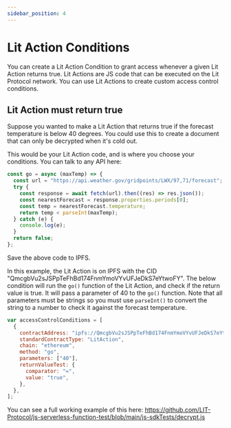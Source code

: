 ```yaml
---
sidebar_position: 4
---
```


# Lit Action Conditions

You can create a Lit Action Condition to grant access whenever a given Lit Action returns true. Lit Actions are JS code that can be executed on the Lit Protocol network. You can use Lit Actions to create custom access control conditions.

## Lit Action must return true

Suppose you wanted to make a Lit Action that returns true if the forecast temperature is below 40 degrees. You could use this to create a document that can only be decrypted when it's cold out.

This would be your Lit Action code, and is where you choose your conditions. You can talk to any API here:

```js
const go = async (maxTemp) => {
  const url = "https://api.weather.gov/gridpoints/LWX/97,71/forecast";
  try {
    const response = await fetch(url).then((res) => res.json());
    const nearestForecast = response.properties.periods[0];
    const temp = nearestForecast.temperature;
    return temp < parseInt(maxTemp);
  } catch (e) {
    console.log(e);
  }
  return false;
};
```

Save the above code to IPFS.

In this example, the Lit Action is on IPFS with the CID "QmcgbVu2sJSPpTeFhBd174FnmYmoVYvUFJeDkS7eYtwoFY". The below condition will run the `go()` function of the Lit Action, and check if the return value is true. It will pass a parameter of 40 to the `go()` function. Note that all parameters must be strings so you must use `parseInt()` to convert the string to a number to check it against the forecast temperature.

```js
var accessControlConditions = [
  {
    contractAddress: "ipfs://QmcgbVu2sJSPpTeFhBd174FnmYmoVYvUFJeDkS7eYtwoFY",
    standardContractType: "LitAction",
    chain: "ethereum",
    method: "go",
    parameters: ["40"],
    returnValueTest: {
      comparator: "=",
      value: "true",
    },
  },
];
```

You can see a full working example of this here: https://github.com/LIT-Protocol/js-serverless-function-test/blob/main/js-sdkTests/decrypt.js
